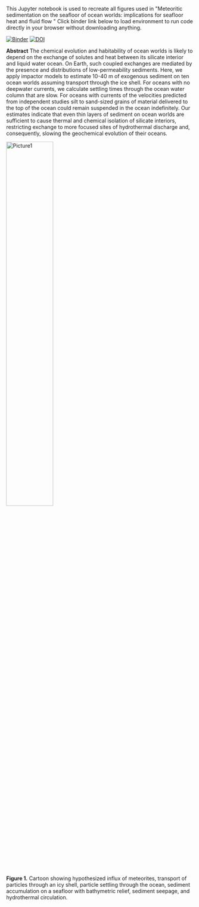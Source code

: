 This Jupyter notebook is used to recreate all figures used in "Meteoritic sedimentation on the seafloor of ocean worlds: implications for seafloor heat and fluid flow " Click binder link below to load environment to run code directly in your browser without downloading anything.

[![Binder](https://mybinder.org/badge_logo.svg)](https://mybinder.org/v2/gh/tectonic-hydrology/OW_seds/HEAD)
[![DOI](https://zenodo.org/badge/1005211510.svg)](https://doi.org/10.5281/zenodo.15702071)

**Abstract**
The chemical evolution and habitability of ocean worlds is likely to depend on the exchange of solutes and heat between its silicate interior and liquid water ocean. On Earth, such coupled exchanges are mediated by the presence and distributions of low-permeability sediments. Here, we apply impactor models to estimate 10-40 m of exogenous sediment on ten ocean worlds assuming transport through the ice shell. For oceans with no deepwater currents, we calculate settling times through the ocean water column that are slow. For oceans with currents of the velocities predicted from independent studies silt to sand-sized grains of material delivered to the top of the ocean could remain suspended in the ocean indefinitely. Our estimates indicate that even thin layers of sediment on ocean worlds are sufficient to cause thermal and chemical isolation of silicate interiors, restricting exchange to more focused sites of hydrothermal discharge and, consequently, slowing the geochemical evolution of their oceans. 

<img width="50%" alt="Picture1" src="https://github.com/user-attachments/assets/2a548acb-8989-4fe1-982a-afc7fd98bacc" />

**Figure 1.** Cartoon showing hypothesized influx of meteorites, transport of particles through an icy shell, particle settling through the ocean, sediment accumulation on a seafloor with bathymetric relief, sediment seepage, and hydrothermal circulation.
